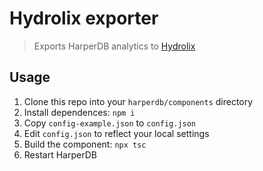 # Hydrolix exporter

> Exports HarperDB analytics to [Hydrolix](https://hydrolix.io/)

## Usage

1. Clone this repo into your `harperdb/components` directory
1. Install dependences: `npm i`
1. Copy `config-example.json` to `config.json`
1. Edit `config.json` to reflect your local settings
1. Build the component: `npx tsc`
1. Restart HarperDB
